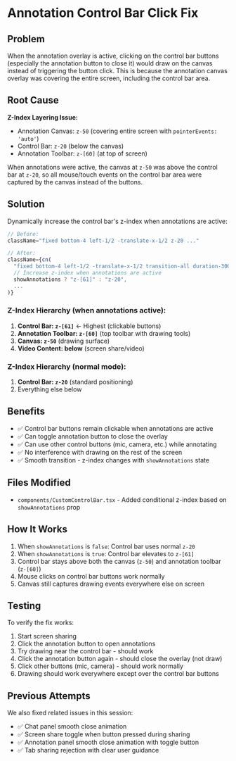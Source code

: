 # Annotation Control Bar Click Fix

## Problem
When the annotation overlay is active, clicking on the control bar buttons (especially the annotation button to close it) would draw on the canvas instead of triggering the button click. This is because the annotation canvas overlay was covering the entire screen, including the control bar area.

## Root Cause
**Z-Index Layering Issue:**
- Annotation Canvas: `z-50` (covering entire screen with `pointerEvents: 'auto'`)
- Control Bar: `z-20` (below the canvas)
- Annotation Toolbar: `z-[60]` (at top of screen)

When annotations were active, the canvas at `z-50` was above the control bar at `z-20`, so all mouse/touch events on the control bar area were captured by the canvas instead of the buttons.

## Solution
Dynamically increase the control bar's z-index when annotations are active:

```typescript
// Before:
className="fixed bottom-4 left-1/2 -translate-x-1/2 z-20 ..."

// After:
className={cn(
  "fixed bottom-4 left-1/2 -translate-x-1/2 transition-all duration-300",
  // Increase z-index when annotations are active
  showAnnotations ? "z-[61]" : "z-20",
  ...
)}
```

### Z-Index Hierarchy (when annotations active):
1. **Control Bar: `z-[61]`** ← Highest (clickable buttons)
2. **Annotation Toolbar: `z-[60]`** (top toolbar with drawing tools)
3. **Canvas: `z-50`** (drawing surface)
4. **Video Content: below** (screen share/video)

### Z-Index Hierarchy (normal mode):
1. **Control Bar: `z-20`** (standard positioning)
2. Everything else below

## Benefits
- ✅ Control bar buttons remain clickable when annotations are active
- ✅ Can toggle annotation button to close the overlay
- ✅ Can use other control buttons (mic, camera, etc.) while annotating
- ✅ No interference with drawing on the rest of the screen
- ✅ Smooth transition - z-index changes with `showAnnotations` state

## Files Modified
- `components/CustomControlBar.tsx` - Added conditional z-index based on `showAnnotations` prop

## How It Works
1. When `showAnnotations` is `false`: Control bar uses normal `z-20`
2. When `showAnnotations` is `true`: Control bar elevates to `z-[61]`
3. Control bar stays above both the canvas (`z-50`) and annotation toolbar (`z-[60]`)
4. Mouse clicks on control bar buttons work normally
5. Canvas still captures drawing events everywhere else on screen

## Testing
To verify the fix works:
1. Start screen sharing
2. Click the annotation button to open annotations
3. Try drawing near the control bar - should work
4. Click the annotation button again - should close the overlay (not draw)
5. Click other buttons (mic, camera) - should work normally
6. Drawing should work everywhere except over the control bar buttons

## Previous Attempts
We also fixed related issues in this session:
- ✅ Chat panel smooth close animation
- ✅ Screen share toggle when button pressed during sharing
- ✅ Annotation panel smooth close animation with toggle button
- ✅ Tab sharing rejection with clear user guidance
